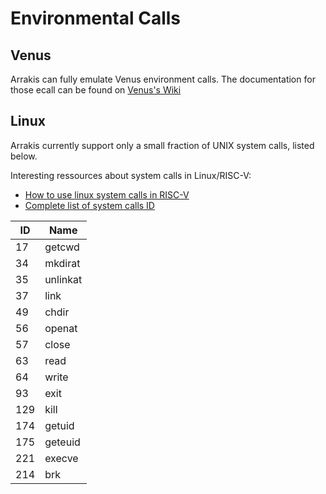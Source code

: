 # Environmental Calls

## Venus

Arrakis can fully emulate Venus environment calls.
The documentation for those ecall can be found on
[Venus's Wiki](https://github.com/kvakil/venus/wiki/Environmental-Calls)

## Linux

Arrakis currently support only a small fraction of UNIX system calls, listed
below.

Interesting ressources about system calls in Linux/RISC-V:
* [How to use linux system calls in RISC-V](https://github.com/scotws/RISC-V-tests/blob/master/docs/riscv_linux_system_calls.md)
* [Complete list of system calls ID](https://jborza.com/post/2021-05-11-riscv-linux-syscalls/)

| ID    | Name      |
|-------|-----------|
| 17    | getcwd    |
| 34    | mkdirat   |
| 35    | unlinkat  |
| 37    | link      |
| 49    | chdir     |
| 56    | openat    |
| 57    | close     |
| 63    | read      |
| 64    | write     |
| 93    | exit      |
| 129   | kill      |
| 174   | getuid    |
| 175   | geteuid   |
| 221   | execve    |
| 214   | brk       |
